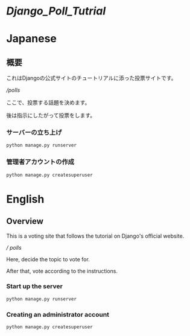 # *Django_Poll_Tutrial*  

# Japanese

## 概要
これはDjangoの公式サイトのチュートリアルに添った投票サイトです。

*<p>/polls</p>*
<p>ここで、投票する話題を決めます。</p>
<p>後は指示にしたがって投票をします。</p>  

### サーバーの立ち上げ
```python
python manage.py runserver
```

### 管理者アカウントの作成
```python
python manage.py createsuperuser
```


# English

## Overview
This is a voting site that follows the tutorial on Django's official website.

*<p> / polls </p>* 
<p> Here, decide the topic to vote for. </ p>
<p> After that, vote according to the instructions. </ p>

### Start up the server
```python
python manage.py runserver
```

### Creating an administrator account
```python
python manage.py createsuperuser
```
